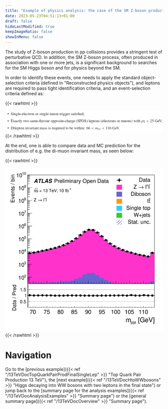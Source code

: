 ```yaml
---
title: "Example of physics analysis: the case of the SM Z-boson production in the two-lepton final state"
date: 2023-05-23T04:51:13+01:00
draft: false
hideLastModified: true
keepImageRatio: false
showInMenu: false
---
```


The study of Z-boson production in pp collisions provides a stringent test of perturbative QCD. In addition, the SM Z-boson process, often produced in association with one or more jets, is a significant background to searches for the SM Higgs boson and for physics beyond the SM.

In order to identify these events, one needs to apply the standard object-selection criteria (defined in "Reconstructed physics objects"), and leptons are required to pass tight identification criteria, and an event-selection criteria defined as:

{{< rawhtml >}}
<CENTER>
<img src="images/DL1.png" width="800" />
</CENTER>
{{< /rawhtml >}}

At the end, one is able to compare data and MC prediction for the distribution of e.g. the di-muon invariant mass, as seen below:

{{< rawhtml >}}
<CENTER>
<img src="images/fig_04h.png" width="600" />
</CENTER>
{{< /rawhtml >}}

# Navigation
Go to the [previous example]({{< ref "/13TeVDocTopQuarkPairProdFinalSingleLep" >}} "Top Quark Pair Production 13 TeV"), the [next example]({{< ref "/13TeVDocHtoWWbosons" >}} "Higgs decaying into WW bosons with two leptons in the final state") or jump back to the [summary page for the analysis examples]({{< ref "/13TeVDocAnalysisExamples" >}} "Summary page") or the [general summary page]({{< ref "/13TeVDocOverview" >}} "Summary page").